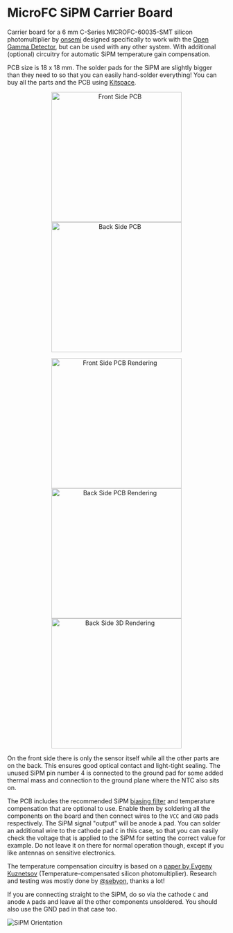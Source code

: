 # MicroFC SiPM Carrier Board

Carrier board for a 6 mm C-Series MICROFC-60035-SMT silicon photomultiplier by [onsemi](https://www.onsemi.com/pdf/datasheet/microc-series-d.pdf) designed specifically to work with the [Open Gamma Detector](https://github.com/OpenGammaProject/Open-Gamma-Detector), but can be used with any other system. With additional (optional) circuitry for automatic SiPM temperature gain compensation.

PCB size is 18 x 18 mm. The solder pads for the SiPM are slightly bigger than they need to so that you can easily hand-solder everything! You can buy all the parts and the PCB using [Kitspace](https://kitspace.org/opengammaproject/MicroFC-SiPM-Carrier-Board).

<p align="center">
  <img alt="Front Side PCB" title="Front Side PCB" src="docs/pcb_front.jpg" height="300px">
  <img alt="Back Side PCB" title="Back Side PCB" src="docs/pcb_back.jpg" height="300px">
</p>

<p align="center">
  <img alt="Front Side PCB Rendering" title="Front Side PCB Rendering" src="docs/sipm1.png" height="300px">
  <img alt="Back Side PCB Rendering" title="Back Side PCB Rendering" src="docs/sipm2.png" height="300px">
  <img alt="Back Side 3D Rendering" title="Back Side 3D Rendering" src="docs/sipm3.png" height="300px">
</p>

On the front side there is only the sensor itself while all the other parts are on the back. This ensures good optical contact and light-tight sealing. The unused SiPM pin number 4 is connected to the ground pad for some added thermal mass and connection to the ground plane where the NTC also sits on.

The PCB includes the recommended SiPM [biasing filter](https://www.onsemi.com/pub/Collateral/AND9782-D.PDF) and temperature compensation that are optional to use. Enable them by soldering all the components on the board and then connect wires to the `VCC` and `GND` pads respectively. The SiPM signal "output" will be anode `A` pad. You can solder an additional wire to the cathode pad `C` in this case, so that you can easily check the voltage that is applied to the SiPM for setting the correct value for example. Do not leave it on there for normal operation though, except if you like antennas on sensitive electronics.

The temperature compensation circuitry is based on a [paper by Evgeny Kuznetsov](https://doi.org/10.1016/j.nima.2017.11.060) (Temperature-compensated silicon photomultiplier). Research and testing was mostly done by [@sebyon](https://github.com/sebyon), thanks a lot!

If you are connecting straight to the SiPM, do so via the cathode `C` and anode `A` pads and leave all the other components unsoldered. You should also use the GND pad in that case too.

![SiPM Orientation](docs/SiPM-orientation.jpg)
